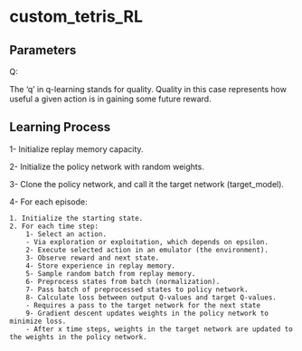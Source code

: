 # custom_tetris_RL

## Parameters

Q:

The ‘q’ in q-learning stands for quality. Quality in this case represents how useful a given action is in gaining some future reward.

## Learning Process


1- Initialize replay memory capacity.

2- Initialize the policy network with random weights.

3- Clone the policy network, and call it the target network (target_model).

4- For each episode:

    1. Initialize the starting state.
    2. For each time step:
        1- Select an action.
        - Via exploration or exploitation, which depends on epsilon.
        2- Execute selected action in an emulator (the environment).
        3- Observe reward and next state.
        4- Store experience in replay memory.
        5- Sample random batch from replay memory.
        6- Preprocess states from batch (normalization).
        7- Pass batch of preprocessed states to policy network.
        8- Calculate loss between output Q-values and target Q-values.
        - Requires a pass to the target network for the next state
        9- Gradient descent updates weights in the policy network to minimize loss.
        - After x time steps, weights in the target network are updated to the weights in the policy network.
